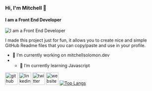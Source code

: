 
### Hi, I'm Mitchell 👋
#### I am a Front End Developer
![I am a Front End Developer](https://arturssmirnovs.github.io/github-profile-readme-generator/images/banner.png)

I made this project just for fun, it allows you to create nice and simple GitHub Readme files that you can copy/paste and use in your profile.

- 🔭 I’m currently working on mitchellsolomon.dev
- - 🌱 I’m currently learning Javascript

[<img src='https://cdn.jsdelivr.net/npm/simple-icons@3.0.1/icons/github.svg' alt='github' height='40'>](https://github.com/rmsolomon)  [<img src='https://cdn.jsdelivr.net/npm/simple-icons@3.0.1/icons/linkedin.svg' alt='linkedin' height='40'>](https://www.linkedin.com/in/mitchellsolomon/)  [<img src='https://cdn.jsdelivr.net/npm/simple-icons@3.0.1/icons/twitter.svg' alt='twitter' height='40'>](https://twitter.com/rmsolomon_)  [<img src='https://cdn.jsdelivr.net/npm/simple-icons@3.0.1/icons/icloud.svg' alt='website' height='40'>](mitchellsolomon.dev)
[![Top Langs](https://github-readme-stats.vercel.app/api/top-langs/?username=rmsolomon)](https://github.com/anuraghazra/github-readme-stats)

<!--

### Hi, I'm Mitchell 👋


- 🔭 I’m currently working on [mitchellsolomon.dev]
- 🌱 I’m currently learning Javascript

🏡 [website] **|** 
🐦 [twitter] **|** 
👔 [linkedin]

[website]: https://mitchellsolomon.dev
[mitchellsolomon.dev]: https://mitchellsolomon.dev
[twitter]: https://twitter.com/rmsolomon_
[linkedin]: https://www.linkedin.com/in/mitchell-solomon-2894b4a4/

**rmsolomon/rmsolomon** is a ✨ _special_ ✨ repository because its `README.md` (this file) appears on your GitHub profile.

Here are some ideas to get you started:

- 🔭 I’m currently working on ...
- 🌱 I’m currently learning ...
- 👯 I’m looking to collaborate on ...
- 🤔 I’m looking for help with ...
- 💬 Ask me about ...
- 📫 How to reach me: ...
- 😄 Pronouns: ...
- ⚡ Fun fact: ...
-->
